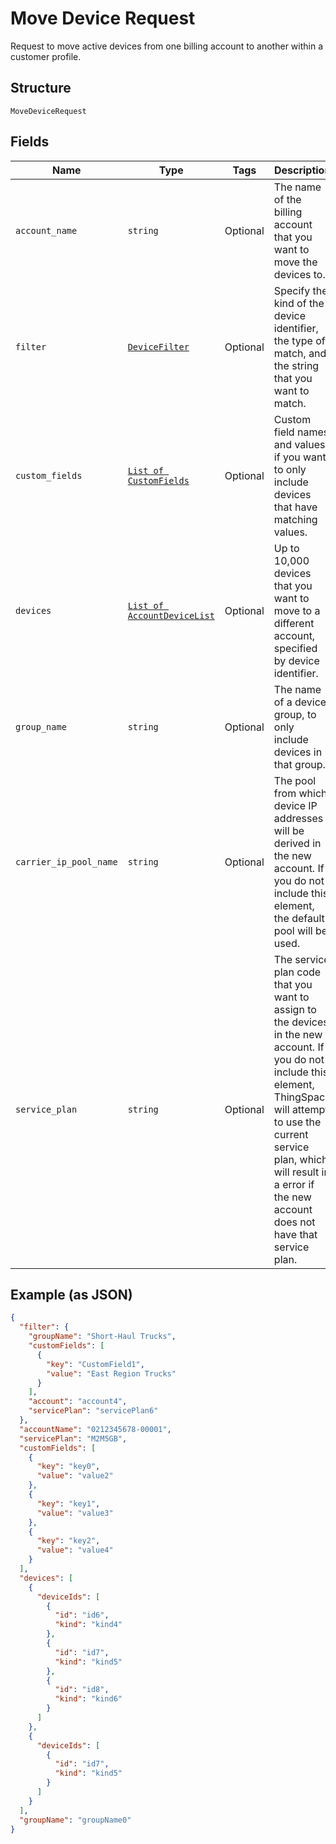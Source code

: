 
# Move Device Request

Request to move active devices from one billing account to another within a customer profile.

## Structure

`MoveDeviceRequest`

## Fields

| Name | Type | Tags | Description |
|  --- | --- | --- | --- |
| `account_name` | `string` | Optional | The name of the billing account that you want to move the devices to. |
| `filter` | [`DeviceFilter`](../../doc/models/device-filter.md) | Optional | Specify the kind of the device identifier, the type of match, and the string that you want to match. |
| `custom_fields` | [`List of CustomFields`](../../doc/models/custom-fields.md) | Optional | Custom field names and values, if you want to only include devices that have matching values. |
| `devices` | [`List of AccountDeviceList`](../../doc/models/account-device-list.md) | Optional | Up to 10,000 devices that you want to move to a different account, specified by device identifier. |
| `group_name` | `string` | Optional | The name of a device group, to only include devices in that group. |
| `carrier_ip_pool_name` | `string` | Optional | The pool from which device IP addresses will be derived in the new account. If you do not include this element, the default pool will be used. |
| `service_plan` | `string` | Optional | The service plan code that you want to assign to the devices in the new account. If you do not include this element, ThingSpace will attempt to use the current service plan, which will result in a error if the new account does not have that service plan. |

## Example (as JSON)

```json
{
  "filter": {
    "groupName": "Short-Haul Trucks",
    "customFields": [
      {
        "key": "CustomField1",
        "value": "East Region Trucks"
      }
    ],
    "account": "account4",
    "servicePlan": "servicePlan6"
  },
  "accountName": "0212345678-00001",
  "servicePlan": "M2M5GB",
  "customFields": [
    {
      "key": "key0",
      "value": "value2"
    },
    {
      "key": "key1",
      "value": "value3"
    },
    {
      "key": "key2",
      "value": "value4"
    }
  ],
  "devices": [
    {
      "deviceIds": [
        {
          "id": "id6",
          "kind": "kind4"
        },
        {
          "id": "id7",
          "kind": "kind5"
        },
        {
          "id": "id8",
          "kind": "kind6"
        }
      ]
    },
    {
      "deviceIds": [
        {
          "id": "id7",
          "kind": "kind5"
        }
      ]
    }
  ],
  "groupName": "groupName0"
}
```

